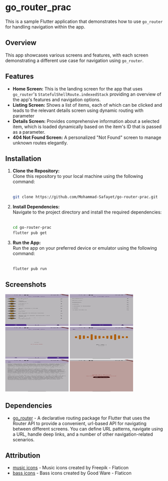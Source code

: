 # go_router_prac

This is a sample Flutter application that demonstrates how to use `go_router` for handling navigation within the app.

## Overview

This app showcases various screens and features, with each screen demonstrating a different use case for navigation using `go_router`.

## Features

- **Home Screen:** This is the landing screen for the app that uses `go_router`'s `StatefulShellRoute.indexedStack` providing an overview of the app's features and navigation options.
- **Listing Screen:** Shows a list of items, each of which can be clicked and leads to the relevant details screen using dynamic routing with parameter
- **Details Screen:** Provides comprehensive information about a selected item, which is loaded dynamically based on the item's ID that is passed as a parameter.
- **404 Not Found Screen:** A personalized "Not Found" screen to manage unknown routes elegantly.

## Installation
1. **Clone the Repository:** <br />Clone this repository to your local machine using the following command:<br /><br />
    ```bash
    git clone https://github.com/Mohammad-Safayet/go-router-prac.git
    ```
2. **Install Dependencies:**<br />Navigate to the project directory and install the required dependencies:<br /><br />
    ```bash
    cd go-router-prac
    flutter pub get
    ```
3. **Run the App:**<br />Run the app on your preferred device or emulator using the following command:<br /><br />
    ```bash
    flutter pub run
    ```

## Screenshots

<img src="https://github.com/Mohammad-Safayet/go-router-prac/blob/main/screenshots/screen_one.jpg" alt="Musics list screen" width="200" height="100" />
<img src="https://github.com/Mohammad-Safayet/go-router-prac/blob/main/screenshots/screen_two.jpg" alt="Utilities list screen" width="200" height="100" />
<img src="https://github.com/Mohammad-Safayet/go-router-prac/blob/main/screenshots/screen_three.jpg" alt="profile screen" width="200" height="100" />
<img src="https://github.com/Mohammad-Safayet/go-router-prac/blob/main/screenshots/screen_details_one.jpg" alt="Music details screen" width="200" height="100" />
<img src="https://github.com/Mohammad-Safayet/go-router-prac/blob/main/screenshots/screen_details_two.jpg" alt="Utility details screen" width="200" height="100" />
<img src="https://github.com/Mohammad-Safayet/go-router-prac/blob/main/screenshots/screen_error.jpg" alt="Error screen" width="200" height="100" />

## Dependencies

- [go_router](https://pub.dev/packages/go_router) - A declarative routing package for Flutter that uses the Router API to provide a convenient, url-based API for navigating between different screens. You can define URL patterns, navigate using a URL, handle deep links, and a number of other navigation-related scenarios.

## Attribution
- [music icons](https://www.flaticon.com/free-icons/music) - Music icons created by Freepik - Flaticon
- [bass icons](https://www.flaticon.com/free-icons/bass) - Bass icons created by Good Ware - Flaticon
